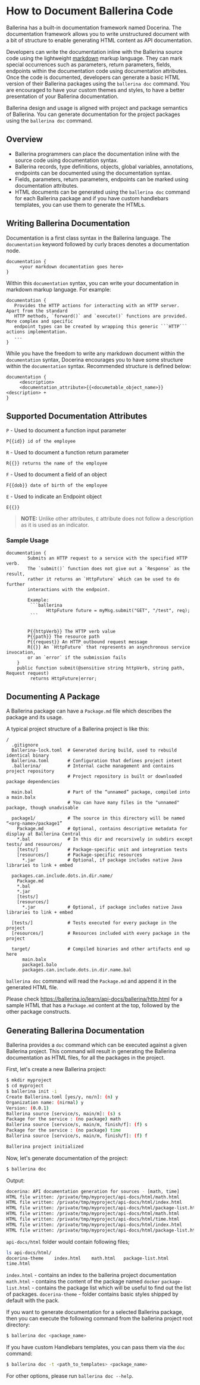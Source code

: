 # How to Document Ballerina Code

Ballerina has a built-in documentation framework named Docerina. The documentation framework allows you to write unstructured document with a bit of structure to enable generating HTML content as API documentation.

Developers can write the documentation inline with the Ballerina source code using the lightweight [markdown](https://en.wikipedia.org/wiki/Markdown) markup language. They can mark special occurrences such as parameters, return parameters, fields, endpoints within the documentation code using documentation attributes. Once the code is documented, developers can generate a basic HTML version of their Ballerina packages using the `ballerina doc` command. You are encouraged to have your custom themes and styles, to have a better presentation of your Ballerina documentation. 

Ballerina design and usage is aligned with project and package semantics of Ballerina. You can generate documentation for the project packages using the ``ballerina doc`` command.


 ## Overview
* Ballerina programmers can place the documentation inline with the source code using documentation syntax.
* Ballerina records, type definitions, objects, global variables, annotations, endpoints can be documented using the documentation syntax.
* Fields, parameters, return parameters, endpoints can be marked using documentation attributes.
* HTML documents can be generated using the ``ballerina doc`` command for each Ballerina package and if you have custom handlebars templates, you can use them to generate the HTMLs.

## Writing Ballerina Documentation

Documentation is a first class syntax in the Ballerina language. The `documentation` keyword followed by curly braces denotes a documentation node.

```
documentation {
     <your markdown documentation goes here>
}
```

Within this `documentation` syntax, you can write your documentation in markdown markup language. For example:

```
documentation {
   Provides the HTTP actions for interacting with an HTTP server. Apart from the standard 
   HTTP methods, `forward()` and `execute()` functions are provided. More complex and specific 
   endpoint types can be created by wrapping this generic ```HTTP``` actions implementation.
   ...
}
```

While you have the freedom to write any markdown document within the `documentation` syntax, Docerina encourages you to have some structure within the `documentation` syntax. Recommended structure is defined below:

```
documentation {
     <description>
     <documentation_attribute>{{<documetable_object_name>}} <description> +
}
```

## Supported Documentation Attributes

`P` - Used to document a function input parameter
```
P{{id}} id of the employee
```
`R` - Used to document a function return parameter
```
R{{}} returns the name of the employee
```
`F` - Used to document a field of an object
```
F{{dob}} date of birth of the employee
```
`E` - Used to indicate an Endpoint object
```
E{{}}
```
> **NOTE:** Unlike other attributes, `E` attribute does not follow a description as it is used as an indicator.


### Sample Usage

```ballerina
documentation {
        Submits an HTTP request to a service with the specified HTTP verb.
        The `submit()` function does not give out a `Response` as the result,
        rather it returns an `HttpFuture` which can be used to do further 
        interactions with the endpoint.
        
        Example:
         ```ballerina
               HttpFuture future = myMsg.submit("GET", "/test", req);
         ```


        P{{httpVerb}} The HTTP verb value
        P{{path}} The resource path
        P{{request}} An HTTP outbound request message
        R{{}} An `HttpFuture` that represents an asynchronous service invocation, 
        or an `error` if the submission fails
    }
    public function submit(@sensitive string httpVerb, string path, Request request) 
         returns HttpFuture|error;
```

## Documenting A Package

A Ballerina package can have a `Package.md` file which describes the package and its usage.

A typical project structure of a Ballerina project is like this:

```
/
  .gitignore
  Ballerina-lock.toml  # Generated during build, used to rebuild identical binary
  Ballerina.toml       # Configuration that defines project intent
  .ballerina/          # Internal cache management and contains project repository
                       # Project repository is built or downloaded package dependencies

  main.bal             # Part of the “unnamed” package, compiled into a main.balx
                       # You can have many files in the "unnamed" package, though unadvisable

  package1/            # The source in this directory will be named “<org-name>/package1” 
    Package.md         # Optional, contains descriptive metadata for display at Ballerina Central
    *.bal              # In this dir and recursively in subdirs except tests/ and resources/
    [tests/]           # Package-specific unit and integration tests
    [resources/]       # Package-specific resources
      *.jar            # Optional, if package includes native Java libraries to link + embed 
    
  packages.can.include.dots.in.dir.name/
    Package.md
    *.bal
    *.jar
    [tests/]         
    [resources/]     
      *.jar            # Optional, if package includes native Java libraries to link + embed 

  [tests/]             # Tests executed for every package in the project
  [resources/]         # Resources included with every package in the project

  target/              # Compiled binaries and other artifacts end up here
      main.balx
      package1.balo
      packages.can.include.dots.in.dir.name.bal
```

`ballerina doc` command will read the `Package.md` and append it in the generated HTML file.

Please check https://ballerina.io/learn/api-docs/ballerina/http.html for a sample HTML that has a `Package.md` content at the top, followed by the other package constructs.

## Generating Ballerina Documentation

Ballerina provides a `doc` command which can be executed against a given Ballerina project. This command will result in generating the Ballerina documentation as HTML files, for all the packages in the project.

First, let's create a new Ballerina project:
```bash
$ mkdir myproject
$ cd myproject
$ ballerina init -i
Create Ballerina.toml [yes/y, no/n]: (n) y
Organization name: (nirmal) y
Version: (0.0.1) 
Ballerina source [service/s, main/m]: (s) s
Package for the service : (no package) math
Ballerina source [service/s, main/m, finish/f]: (f) s
Package for the service : (no package) time
Ballerina source [service/s, main/m, finish/f]: (f) f

Ballerina project initialized
```
Now, let's generate documentation of the project:
```bash
$ ballerina doc
```
Output:
```bash
docerina: API documentation generation for sources - [math, time]
HTML file written: /private/tmp/myproject/api-docs/html/math.html
HTML file written: /private/tmp/myproject/api-docs/html/index.html
HTML file written: /private/tmp/myproject/api-docs/html/package-list.html
HTML file written: /private/tmp/myproject/api-docs/html/math.html
HTML file written: /private/tmp/myproject/api-docs/html/time.html
HTML file written: /private/tmp/myproject/api-docs/html/index.html
HTML file written: /private/tmp/myproject/api-docs/html/package-list.html
```

`api-docs/html` folder would contain following files;
 ```bash
 ls api-docs/html/
docerina-theme    index.html    math.html   package-list.html 
time.html
```

`index.html`  - contains an index to the ballerina project documentation
`math.html` - contains the content of the package named `docker`
`package-list.html` - contains the package list which will be useful to find out the list of packages.
`docerina-theme` - folder contains basic styles shipped by default with the pack.

If you want to generate documentation for a selected Ballerina package, then you can execute the following command from the ballerina project root directory:

```bash
$ ballerina doc <package_name>
```

If you have custom Handlebars templates, you can pass them via the `doc` command:

```bash
$ ballerina doc -t <path_to_templates> <package_name>
```
For other options, please run `ballerina doc --help`.
